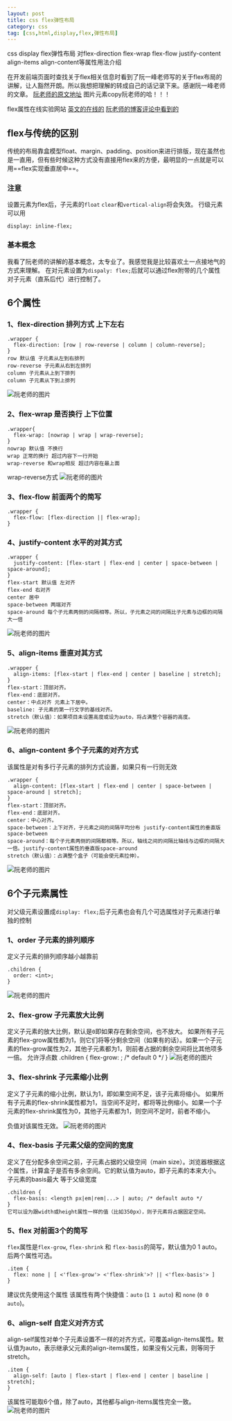 ```yaml
---
layout: post
title: css flex弹性布局
category: css
tag: [css,html,display,flex,弹性布局]
---
```

css display flex弹性布局 对flex-direction flex-wrap flex-flow justify-content align-items align-content等属性用法介绍


在开发前端页面时查找关于flex相关信息时看到了阮一峰老师写的关于flex布局的讲解，让人豁然开朗。所以我想把理解的转成自己的话记录下来。感谢阮一峰老师的文章。
[阮老师的原文地址](http://www.ruanyifeng.com/blog/2015/07/flex-grammar.html)
图片元素copy阮老师的哈！！！

flex属性在线实验网站
[英文的在线的](http://the-echoplex.net/flexyboxes/)
[阮老师的博客评论中看到的](https://xluos.github.io/demo/flexbox/)

## flex与传统的区别
传统的布局靠盒模型float、margin、padding、position来进行排版，现在虽然也是一直用，但有些时候这种方式没有直接用flex来的方便，最明显的一点就是可以用==flex实现垂直居中==。
### 注意
设置元素为flex后，子元素的`float` `clear`和`vertical-align`将会失效。
行级元素可以用
```
display: inline-flex;
```
### 基本概念
我看了阮老师的讲解的基本概念，太专业了。我感觉我是比较喜欢土一点接地气的方式来理解。
在对元素设置为`dispaly: flex;`后就可以通过flex附带的几个属性对子元素（直系后代）进行控制了。
## 6个属性
### 1、flex-direction 排列方式 上下左右
```
.wrapper {
  flex-direction: [row | row-reverse | column | column-reverse];
}
row 默认值 子元素从左到右排列
row-reverse 子元素从右到左排列
column 子元素从上到下排列
column 子元素从下到上排列
```
![阮老师的图片](http://www.ruanyifeng.com/blogimg/asset/2015/bg2015071005.png)
### 2、flex-wrap 是否换行 上下位置
```
.wrapper{
  flex-wrap: [nowrap | wrap | wrap-reverse];
}
nowrap 默认值 不换行
wrap 正常的换行 超过内容下一行开始
wrap-reverse 和wrap相反 超过内容在最上面
```
wrap-reverse方式
![阮老师的图片](http://www.ruanyifeng.com/blogimg/asset/2015/bg2015071009.jpg)
### 3、flex-flow 前面两个的简写
```
.wrapper {
  flex-flow: [flex-direction || flex-wrap];
}
```
### 4、justify-content 水平的对其方式
```
.wrapper {
  justify-content: [flex-start | flex-end | center | space-between | space-around];
}
flex-start 默认值 左对齐
flex-end 右对齐
center 居中
space-between 两端对齐
space-around 每个子元素两侧的间隔相等。所以，子元素之间的间隔比子元素与边框的间隔大一倍
```
![阮老师的图片](http://www.ruanyifeng.com/blogimg/asset/2015/bg2015071010.png)
### 5、align-items 垂直对其方式
```
.wrapper {
  align-items: [flex-start | flex-end | center | baseline | stretch];
}
flex-start：顶部对齐。
flex-end：底部对齐。
center：中点对齐 元素上下居中。
baseline: 子元素的第一行文字的基线对齐。
stretch（默认值）：如果项目未设置高度或设为auto，将占满整个容器的高度。
```
![阮老师的图片](http://www.ruanyifeng.com/blogimg/asset/2015/bg2015071011.png)
### 6、align-content 多个子元素的对齐方式
该属性是对有多行子元素的排列方式设置，如果只有一行则无效
```
.wrapper {
  align-content: [flex-start | flex-end | center | space-between | space-around | stretch];
}
flex-start：顶部对齐。
flex-end：底部对齐。
center：中心对齐。
space-between：上下对齐，子元素之间的间隔平均分布 justify-content属性的垂直版space-between
space-around：每个子元素两侧的间隔都相等。所以，轴线之间的间隔比轴线与边框的间隔大一倍。justify-content属性的垂直版space-around
stretch（默认值）：占满整个盒子（可能会使元素拉伸）。
```
![阮老师的图片](http://www.ruanyifeng.com/blogimg/asset/2015/bg2015071012.png)
## 6个子元素属性
对父级元素设置成`display: flex;`后子元素也会有几个可选属性对子元素进行单独的控制
### 1、order 子元素的排列顺序
定义子元素的排列顺序越小越靠前
```
.children {
  order: <int>;
}
```
![阮老师的图片](http://www.ruanyifeng.com/blogimg/asset/2015/bg2015071013.png)
### 2、flex-grow 子元素放大比例
定义子元素的放大比例，默认是`0`即如果存在剩余空间，也不放大。
如果所有子元素的flex-grow属性都为1，则它们将等分剩余空间（如果有的话）。如果一个子元素的flex-grow属性为2，其他子元素都为1，则前者占据的剩余空间将比其他项多一倍。
允许浮点数
.children {
  flex-grow: <number>; /* default 0 */
}
![阮老师的图片](http://www.ruanyifeng.com/blogimg/asset/2015/bg2015071014.png)
### 3、flex-shrink 子元素缩小比例
定义了子元素的缩小比例，默认为1，即如果空间不足，该子元素将缩小。
如果所有子元素的flex-shrink属性都为1，当空间不足时，都将等比例缩小。如果一个子元素的flex-shrink属性为0，其他子元素都为1，则空间不足时，前者不缩小。

负值对该属性无效。
![阮老师的图片](http://www.ruanyifeng.com/blogimg/asset/2015/bg2015071015.jpg)
### 4、flex-basis 子元素父级的空间的宽度
定义了在分配多余空间之前，子元素占据的父级空间（main size）。浏览器根据这个属性，计算盒子是否有多余空间。它的默认值为auto，即子元素的本来大小。 子元素的basis最大 等于父级宽度
```
.children {
  flex-basis: <length px|em|rem|...> | auto; /* default auto */
}
它可以设为跟width或height属性一样的值（比如350px），则子元素将占据固定空间。
```
### 5、flex 对前面3个的简写
`flex`属性是`flex-grow`, `flex-shrink` 和 `flex-basis`的简写，默认值为0 1 auto。后两个属性可选。
```
.item {
  flex: none | [ <'flex-grow'> <'flex-shrink'>? || <'flex-basis'> ]
}
```
建议优先使用这个属性
该属性有两个快捷值：`auto` (`1 1 auto`) 和 `none` (`0 0 auto`)。
### 6、align-self 自定义对齐方式
align-self属性对单个子元素设置不一样的对齐方式，可覆盖align-items属性。默认值为auto，表示继承父元素的align-items属性，如果没有父元素，则等同于stretch。
```
.item {
  align-self: [auto | flex-start | flex-end | center | baseline | stretch];
}
```
该属性可能取6个值，除了auto，其他都与align-items属性完全一致。
![阮老师的图片](http://www.ruanyifeng.com/blogimg/asset/2015/bg2015071016.png)
